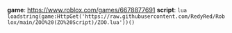 **game**: https://www.roblox.com/games/6678877691
**script**: ```lua loadstring(game:HttpGet('https://raw.githubusercontent.com/RedyRed/Roblox/main/ZOO%20(ZO%20Script)/ZOO.lua'))()```
